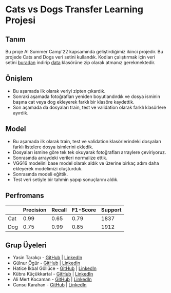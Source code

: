 # Cats vs Dogs Transfer Learning Projesi

## Tanım
Bu proje AI Summer Camp'22 kapsamında geliştirdiğimiz ikinci projedir. Bu projede Cats and Dogs veri setini kullandık. Kodları çalıştırmak için veri setini [buradan](https://www.microsoft.com/en-us/download/details.aspx?id=54765) indirip [data](data/) klasörüne zip olarak atmanız gerekmektedir.

## Önişlem
- Bu aşamada ilk olarak veriyi zipten çıkardık.
- Sonraki aşamada fotoğrafları yeniden boyutlandırdık ve dosya isminin başına cat veya dog ekleyerek farklı bir klasöre kaydettik.
- Son aşamada da dosyaları train, test ve validation olarak farklı klasörlere ayırdık.

## Model
- Bu aşamada ilk olarak train, test ve validation klasörlerindeki dosyaları farklı listelere dosya isimlerini ekledik.
- Dosyaları ismine göre tek tek okuyarak fotoğrafları arraylere çeviriyoruz.
- Sonrasında arraydeki verileri normalize ettik.
- VGG16 modelini base model olarak aldık ve üzerine birkaç adım daha ekleyerek modelimizi oluşturduk.
- Sonrasında modeli eğittik.
- Test veri setiyle bir tahmin yapıp sonuçlarını aldık.

## Perfromans
|     | Precision | Recall | F1-Score | Support |
|-----|-----------|--------|----------|---------|
| Cat | 0.99      | 0.65   | 0.79     | 1837    |
| Dog | 0.75      | 0.99   | 0.85     | 1912    |

## Grup Üyeleri
- Yasin Tarakçı - [GitHub](https://github.com/ysntrkc) | [LinkedIn](https://www.linkedin.com/in/yasintarakci)
- Gülnur Ögür - [GitHub](https://github.com/gulnurogur) | [LinkedIn](https://www.linkedin.com/in/gulnurogur/)
- Hatice İkbal Göllüce - [GitHub](https://github.com/haticeikbal) | [LinkedIn](https://www.linkedin.com/in/haticeikbalgolluce/)
- Kübra Küçükkartal - [GitHub](https://github.com/hkubrakkartal) | [LinkedIn](https://www.linkedin.com/in/hatice-kubra-kucukkartal/)
- Ali Mert Kocaman - [GitHub](https://github.com/alimert2209) | [LinkedIn](https://www.linkedin.com/in/alimertkocaman/)
- Cansu Karahan - [GitHub](https://github.com/cansukarahann) | [LinkedIn](https://www.linkedin.com/in/cansu-karahan/)
